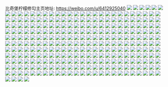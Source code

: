 比奇堡柠檬修勾主页地址: https://weibo.com/u/6412925040 
![](https://wx4.sinaimg.cn/mw2000/006ZZYKQgy1h9668xgqh6j32c02c0b29.jpg) 
![](https://wx4.sinaimg.cn/mw2000/006ZZYKQgy1h8scpzegotj30uk53ab2a.jpg) 
![](https://wx4.sinaimg.cn/mw2000/006ZZYKQgy1h8scq33o1mj30xc6604qr.jpg) 
![](https://wx4.sinaimg.cn/mw2000/006ZZYKQgy1h8scq5m8qzj30xc3xq1ky.jpg) 
![](https://wx4.sinaimg.cn/mw2000/006ZZYKQgy1h8scq905gij30uk68k1kz.jpg) 
![](https://wx4.sinaimg.cn/mw2000/006ZZYKQgy1h8scqc9ltcj30uk4wdkjm.jpg) 
![](https://wx4.sinaimg.cn/mw2000/006ZZYKQgy1h8scqev0crj30xc5344qq.jpg) 
![](https://wx4.sinaimg.cn/mw2000/006ZZYKQgy1h8sa5srendj32c02c07wi.jpg) 
![](https://wx4.sinaimg.cn/mw2000/006ZZYKQly1h8bvdh0ae2j30xc3eeu0x.jpg) 
![](https://wx4.sinaimg.cn/mw2000/006ZZYKQly1h8bvdlydfxj30xc3p81ky.jpg) 
![](https://wx4.sinaimg.cn/mw2000/006ZZYKQly1h8bvdfuaetj30xc3q5u0x.jpg) 
![](https://wx4.sinaimg.cn/mw2000/006ZZYKQgy1h83rcya3vuj315o76g4qr.jpg) 
![](https://wx4.sinaimg.cn/mw2000/006ZZYKQgy1h83rdcbm7pj30uk5rk1ky.jpg) 
![](https://wx4.sinaimg.cn/mw2000/006ZZYKQgy1h83rc9c5llj315o73ahdv.jpg) 
![](https://wx4.sinaimg.cn/mw2000/006ZZYKQgy1h83rdemm9ij32c02c0azx.jpg) 
![](https://wx4.sinaimg.cn/mw2000/006ZZYKQly1h83i75gvv9j32c03404qr.jpg) 
![](https://wx4.sinaimg.cn/mw2000/006ZZYKQly1h83i77inotj32c0340b2b.jpg) 
![](https://wx4.sinaimg.cn/mw2000/006ZZYKQgy1h7vrqnbzijj30uk6s8e83.jpg) 
![](https://wx4.sinaimg.cn/mw2000/006ZZYKQgy1h7vrp4v198j30uk587e82.jpg) 
![](https://wx4.sinaimg.cn/mw2000/006ZZYKQgy1h7nrcgkuolj30xc3p8u0x.jpg) 
![](https://wx4.sinaimg.cn/mw2000/006ZZYKQgy1h7nrc1jnbxj30xc3gw4qq.jpg) 
![](https://wx4.sinaimg.cn/mw2000/006ZZYKQgy1h7nrcud9zhj30xc3bsx6p.jpg) 
![](https://wx4.sinaimg.cn/mw2000/006ZZYKQgy1h7k6y8deh7j32c02c0e4c.jpg) 
![](https://wx4.sinaimg.cn/mw2000/006ZZYKQgy1h7k6yfi8iij32c02c0kjl.jpg) 
![](https://wx4.sinaimg.cn/mw2000/006ZZYKQgy1h7k6yo6a4yj32c02c01ky.jpg) 
![](https://wx4.sinaimg.cn/mw2000/006ZZYKQgy1h7k6xoikkoj31sc1sc1kx.jpg) 
![](https://wx4.sinaimg.cn/mw2000/006ZZYKQgy1h7f73qp6tzj30xc3nd1ky.jpg) 
![](https://wx4.sinaimg.cn/mw2000/006ZZYKQgy1h7f76ddegfj315o3jkdlg.jpg) 
![](https://wx4.sinaimg.cn/mw2000/006ZZYKQgy1h79sgqllswj30tm0rawij.jpg) 
![](https://wx4.sinaimg.cn/mw2000/006ZZYKQly1h78hrq13rxj30xc41qu0x.jpg) 
![](https://wx4.sinaimg.cn/mw2000/006ZZYKQly1h78hrrr7b8j30xc4mm14z.jpg) 
![](https://wx4.sinaimg.cn/mw2000/006ZZYKQly1h78hroqsacj30xc3p713a.jpg) 
![](https://wx4.sinaimg.cn/mw2000/006ZZYKQly1h78hrtjof3j315o4uihdu.jpg) 
![](https://wx4.sinaimg.cn/mw2000/006ZZYKQgy1h6q1edidznj30xc4cr1ky.jpg) 
![](https://wx4.sinaimg.cn/mw2000/006ZZYKQgy1h6q1e0w7fsj30xc3fde81.jpg) 
![](https://wx4.sinaimg.cn/mw2000/006ZZYKQgy1h6q1eoldbuj315o2914qp.jpg) 
![](https://wx4.sinaimg.cn/mw2000/006ZZYKQgy1h6j6yt0mlwj30xc3ryjyb.jpg) 
![](https://wx4.sinaimg.cn/mw2000/006ZZYKQgy1h6j6ywzqt9j30xc3pcnpd.jpg) 
![](https://wx4.sinaimg.cn/mw2000/006ZZYKQgy1h6j6yoi1t1j30uk48sb2a.jpg) 
![](https://wx4.sinaimg.cn/mw2000/006ZZYKQly1h5jzm4mv6qj30ma0ma43z.jpg) 
![](https://wx4.sinaimg.cn/mw2000/006ZZYKQly1h4a785izeyj30u00z9jxw.jpg) 
![](https://wx4.sinaimg.cn/mw2000/006ZZYKQly1h4a7868cytj32c02c0hdt.jpg) 
![](https://wx4.sinaimg.cn/mw2000/006ZZYKQly1h4a7872ssej32c02c0kjl.jpg) 
![](https://wx4.sinaimg.cn/mw2000/006ZZYKQly1h4a7887034j32c02c04qq.jpg) 
![](https://wx4.sinaimg.cn/mw2000/006ZZYKQly1h4a7899t0kj32c02c0b29.jpg) 
![](https://wx4.sinaimg.cn/mw2000/006ZZYKQly1h4a78a12h6j32c02c07wh.jpg) 
![](https://wx4.sinaimg.cn/mw2000/006ZZYKQly1h4a78aqajqj32c02c0b29.jpg) 
![](https://wx4.sinaimg.cn/mw2000/006ZZYKQly1h47nede5xlj30tx0fjwhh.jpg) 
![](https://wx4.sinaimg.cn/mw2000/006ZZYKQly1h47nelq9suj30go0fw3yk.jpg) 
![](https://wx4.sinaimg.cn/mw2000/006ZZYKQgy1h444bzj8odj30uk4fahdu.jpg) 
![](https://wx4.sinaimg.cn/mw2000/006ZZYKQgy1h444c36tnbj30uk7uoqv8.jpg) 
![](https://wx4.sinaimg.cn/mw2000/006ZZYKQgy1h444c6l8d1j30uk8bcb2c.jpg) 
![](https://wx4.sinaimg.cn/mw2000/006ZZYKQgy1h444c9kcqrj30uk6bsx6q.jpg) 
![](https://wx4.sinaimg.cn/mw2000/006ZZYKQgy1h444cd8wb4j30uk7i3npf.jpg) 
![](https://wx4.sinaimg.cn/mw2000/006ZZYKQly1h3x26xt8hyj30q516z44g.jpg) 
![](https://wx4.sinaimg.cn/mw2000/006ZZYKQly1h3tzimpfldj32c02c07wh.jpg) 
![](https://wx4.sinaimg.cn/mw2000/006ZZYKQly1h3tziloypxj32c02c0x6p.jpg) 
![](https://wx4.sinaimg.cn/mw2000/006ZZYKQly1h3swop7ohhj32c02c0b29.jpg) 
![](https://wx4.sinaimg.cn/mw2000/006ZZYKQly1h3k9zkma7pj313b13bgw7.jpg) 
![](https://wx4.sinaimg.cn/mw2000/006ZZYKQly1h3k9zl3g01j32c02c0npd.jpg) 
![](https://wx4.sinaimg.cn/mw2000/006ZZYKQly1h3k9zls9j1j32c02c0e81.jpg) 
![](https://wx4.sinaimg.cn/mw2000/006ZZYKQly1h3k9zmipjqj31x31x37wh.jpg) 
![](https://wx4.sinaimg.cn/mw2000/006ZZYKQly1h3k9zkcmljj31i31i3k5c.jpg) 
![](https://wx4.sinaimg.cn/mw2000/006ZZYKQly1h3b6e2s114j30ho0cg750.jpg) 
![](https://wx4.sinaimg.cn/mw2000/006ZZYKQly1h35kujn8sqj31bo16ktjn.jpg) 
![](https://wx4.sinaimg.cn/mw2000/006ZZYKQly1h35kuk2vgkj32c02c0e81.jpg) 
![](https://wx4.sinaimg.cn/mw2000/006ZZYKQly1h35kukzkkxj32c02c0e81.jpg) 
![](https://wx4.sinaimg.cn/mw2000/006ZZYKQly1h35kujbwqmj30ch0930t0.jpg) 
![](https://wx4.sinaimg.cn/mw2000/006ZZYKQly1h2xj7i0ielj32c02c01kx.jpg) 
![](https://wx4.sinaimg.cn/mw2000/006ZZYKQly1h2xj7inpe2j32c02c0b29.jpg) 
![](https://wx4.sinaimg.cn/mw2000/006ZZYKQly1h2xj7jdu8bj32c02c0x6p.jpg) 
![](https://wx4.sinaimg.cn/mw2000/006ZZYKQly1h2xj7k9ancj32c02c0kjl.jpg) 
![](https://wx4.sinaimg.cn/mw2000/006ZZYKQly1h2sz2lncobj32c02c0kjl.jpg) 
![](https://wx4.sinaimg.cn/mw2000/006ZZYKQly1h2sz2kyiu7j32c02c0hdt.jpg) 
![](https://wx4.sinaimg.cn/mw2000/006ZZYKQly1h2ri0k52drj32c02c01kx.jpg) 
![](https://wx4.sinaimg.cn/mw2000/006ZZYKQly1h2oi3id7f3j30u00k077m.jpg) 
![](https://wx4.sinaimg.cn/mw2000/006ZZYKQly1h2oi3izmhyj30u00k0adc.jpg) 
![](https://wx4.sinaimg.cn/mw2000/006ZZYKQly1h2nbcxpntsj30ju0ijdgy.jpg) 
![](https://wx4.sinaimg.cn/mw2000/006ZZYKQgy1h2f92yajauj30xc2s0b29.jpg) 
![](https://wx4.sinaimg.cn/mw2000/006ZZYKQgy1h2f92zz1bjj30xc3u9e81.jpg) 
![](https://wx4.sinaimg.cn/mw2000/006ZZYKQly1h1t030w37jj30uk6sgqv6.jpg) 
![](https://wx4.sinaimg.cn/mw2000/006ZZYKQly1h1t032adg1j30uk5dj7wi.jpg) 
![](https://wx4.sinaimg.cn/mw2000/006ZZYKQly1h1t032z6tkj30xc2pw1kx.jpg) 
![](https://wx4.sinaimg.cn/mw2000/006ZZYKQgy1h1l6l8js6aj30uk555b2a.jpg) 
![](https://wx4.sinaimg.cn/mw2000/006ZZYKQgy1h1l6lelq6bj30uk5dke82.jpg) 
![](https://wx4.sinaimg.cn/mw2000/006ZZYKQgy1h1l6ljb4w8j30uk4cr7wi.jpg) 
![](https://wx4.sinaimg.cn/mw2000/006ZZYKQgy1h1cyi2shn7j30uk4fxqv5.jpg) 
![](https://wx4.sinaimg.cn/mw2000/006ZZYKQgy1h1cyiafyavj30uk4elnpd.jpg) 
![](https://wx4.sinaimg.cn/mw2000/006ZZYKQgy1h1cyiejnjgj30uk6sghdv.jpg) 
![](https://wx4.sinaimg.cn/mw2000/006ZZYKQgy1h14yrak8zqj30uk6kqqv6.jpg) 
![](https://wx4.sinaimg.cn/mw2000/006ZZYKQgy1h14yrf5r5mj30uk6sge83.jpg) 
![](https://wx4.sinaimg.cn/mw2000/006ZZYKQgy1h0wcf1t736j32c02c0npd.jpg) 
![](https://wx4.sinaimg.cn/mw2000/006ZZYKQgy1h0ovs0tgbsj30uk67yqv5.jpg) 
![](https://wx4.sinaimg.cn/mw2000/006ZZYKQgy1h0ovseg30qj30xc48de81.jpg) 
![](https://wx4.sinaimg.cn/mw2000/006ZZYKQgy1h0ovrst0cuj30uk7n0e83.jpg) 
![](https://wx4.sinaimg.cn/mw2000/006ZZYKQgy1h0hrgj8xvhj30uk53c7wi.jpg) 
![](https://wx4.sinaimg.cn/mw2000/006ZZYKQgy1h0hrgi5xxqj30uk72nu0y.jpg) 
![](https://wx4.sinaimg.cn/mw2000/006ZZYKQgy1h0gx78pjl0j30iu0h1gox.jpg) 
![](https://wx4.sinaimg.cn/mw2000/006ZZYKQgy1h08npdo8f6j30uk48s1ky.jpg) 
![](https://wx4.sinaimg.cn/mw2000/006ZZYKQgy1h08nq24h0lj30uk53cnpe.jpg) 
![](https://wx4.sinaimg.cn/mw2000/006ZZYKQgy1h08npz74myj315o7bxnpf.jpg) 
![](https://wx4.sinaimg.cn/mw2000/006ZZYKQgy1h00lm4a9kaj30uk4j0u0x.jpg) 
![](https://wx4.sinaimg.cn/mw2000/006ZZYKQgy1h00lm2al8wj30uk4kob29.jpg) 
![](https://wx4.sinaimg.cn/mw2000/006ZZYKQgy1h00lm65aevj30xc3ihqv5.jpg) 
![](https://wx4.sinaimg.cn/mw2000/006ZZYKQgy1gzsi9r90s8j30uk5q8x6q.jpg) 
![](https://wx4.sinaimg.cn/mw2000/006ZZYKQgy1gzsi9miy3aj30uk4kdnpd.jpg) 
![](https://wx4.sinaimg.cn/mw2000/006ZZYKQgy1gzsi9t8peej30uk3g54qp.jpg) 
![](https://wx4.sinaimg.cn/mw2000/006ZZYKQgy1gzsia1sct2j30uk55ie82.jpg) 
![](https://wx4.sinaimg.cn/mw2000/006ZZYKQgy1gzrfnvafq4j32c02c07wi.jpg) 
![](https://wx4.sinaimg.cn/mw2000/006ZZYKQgy1gzrfo0mblaj32c02c01ky.jpg) 
![](https://wx4.sinaimg.cn/mw2000/006ZZYKQgy1gzrfo2r641j32c02c04qq.jpg) 
![](https://wx4.sinaimg.cn/mw2000/006ZZYKQgy1gzrfntiz8sj3252252npd.jpg) 
![](https://wx4.sinaimg.cn/mw2000/006ZZYKQgy1gzrfo5dfunj32c02c0npe.jpg) 
![](https://wx4.sinaimg.cn/mw2000/006ZZYKQly1gzk3px5zc8j30uk7n0kjn.jpg) 
![](https://wx4.sinaimg.cn/mw2000/006ZZYKQly1gzk3pztopbj30uk79lu0z.jpg) 
![](https://wx4.sinaimg.cn/mw2000/006ZZYKQly1gzk3q11ygfj30uk49zqv5.jpg) 
![](https://wx4.sinaimg.cn/mw2000/006ZZYKQly1gz6ez7abv8j32c02c01kx.jpg) 
![](https://wx4.sinaimg.cn/mw2000/006ZZYKQly1gyxbcr142vj30u00l60vp.jpg) 
![](https://wx4.sinaimg.cn/mw2000/006ZZYKQly1gysg2h5ueyj32c02c0hdt.jpg) 
![](https://wx4.sinaimg.cn/mw2000/006ZZYKQly1gys755n1a9j30u00u0teh.jpg) 
![](https://wx4.sinaimg.cn/mw2000/006ZZYKQly1gys755v2xcj30u00u0ah5.jpg) 
![](https://wx4.sinaimg.cn/mw2000/006ZZYKQly1gys755dttij30u00u00yi.jpg) 
![](https://wx4.sinaimg.cn/mw2000/006ZZYKQly1gyi1lt2ubej32c02c0x6p.jpg) 
![](https://wx4.sinaimg.cn/mw2000/006ZZYKQly1gyi1lu8kx6j32c02c0hdt.jpg) 
![](https://wx4.sinaimg.cn/mw2000/006ZZYKQly1gyi1luvni2j30u00u0n4i.jpg) 
![](https://wx4.sinaimg.cn/mw2000/006ZZYKQly1gyi1lv43vzj30lr0mv774.jpg) 
![](https://wx4.sinaimg.cn/mw2000/006ZZYKQly1gyi1lrn1v3j32c02c0x6p.jpg) 
![](https://wx4.sinaimg.cn/mw2000/006ZZYKQly1gyi1lvcwobj30n00vcq7f.jpg) 
![](https://wx4.sinaimg.cn/mw2000/006ZZYKQgy1gy1a4r2ezrj32c02c0b2a.jpg) 
![](https://wx4.sinaimg.cn/mw2000/006ZZYKQgy1gy1a4tn0xoj32c02c0qv5.jpg) 
![](https://wx4.sinaimg.cn/mw2000/006ZZYKQgy1gy1a4mwquej32c02c0e81.jpg) 
![](https://wx4.sinaimg.cn/mw2000/006ZZYKQgy1gxzekyijsdj30uk53cb2a.jpg) 
![](https://wx4.sinaimg.cn/mw2000/006ZZYKQgy1gxzel0q316j30uk4fznpd.jpg) 
![](https://wx4.sinaimg.cn/mw2000/006ZZYKQgy1gxzel3fgnjj30xc4t3npd.jpg) 
![](https://wx4.sinaimg.cn/mw2000/006ZZYKQgy1gxx2749lnxj313b0u0q5k.jpg) 
![](https://wx4.sinaimg.cn/mw2000/006ZZYKQgy1gxx274r2cuj315y0wi795.jpg) 
![](https://wx4.sinaimg.cn/mw2000/006ZZYKQgy1gxx273srp6j31hc0u0djw.jpg) 
![](https://wx4.sinaimg.cn/mw2000/006ZZYKQgy1gxslvz0cmrj30uk54c7wi.jpg) 
![](https://wx4.sinaimg.cn/mw2000/006ZZYKQgy1gxslw29b81j30uk6a2u0y.jpg) 
![](https://wx4.sinaimg.cn/mw2000/006ZZYKQgy1gxslw7lcwkj30uk8k44qs.jpg) 
![](https://wx4.sinaimg.cn/mw2000/006ZZYKQgy1gxslvvhtrcj30n00mpgoz.jpg) 
![](https://wx4.sinaimg.cn/mw2000/006ZZYKQly1gxj8sbsrysj30uk64su0y.jpg) 
![](https://wx4.sinaimg.cn/mw2000/006ZZYKQly1gxj8s9tp37j30uk446x6p.jpg) 
![](https://wx4.sinaimg.cn/mw2000/006ZZYKQgy1gxbcmimss8j30uk5jh7wi.jpg) 
![](https://wx4.sinaimg.cn/mw2000/006ZZYKQgy1gxbcmsikdgj30uk4xne82.jpg) 
![](https://wx4.sinaimg.cn/mw2000/006ZZYKQgy1gxbcmzxlcoj30uk578e82.jpg) 
![](https://wx4.sinaimg.cn/mw2000/006ZZYKQly1gx368b77dkj30uk7j81kz.jpg) 
![](https://wx4.sinaimg.cn/mw2000/006ZZYKQly1gx36890sekj30uk80he83.jpg) 
![](https://wx4.sinaimg.cn/mw2000/006ZZYKQly1gx368cwzmlj30uk7hqb2b.jpg) 
![](https://wx4.sinaimg.cn/mw2000/006ZZYKQgy1gx15bq70kwj30h80xp40w.jpg) 
![](https://wx4.sinaimg.cn/mw2000/006ZZYKQgy1gx15bvm72aj32c02c07wi.jpg) 
![](https://wx4.sinaimg.cn/mw2000/006ZZYKQgy1gx15bpjrcjj319b19bkdg.jpg) 
![](https://wx4.sinaimg.cn/mw2000/006ZZYKQgy1gx15c0l824j33402c0kjl.jpg) 
![](https://wx4.sinaimg.cn/mw2000/006ZZYKQgy1gx15c4jztrj31sc1scu0x.jpg) 
![](https://wx4.sinaimg.cn/mw2000/006ZZYKQgy1gx15c53n9yj30oa0oagql.jpg) 
![](https://wx4.sinaimg.cn/mw2000/006ZZYKQgy1gwyx50m7rej30mx0eu76p.jpg) 
![](https://wx4.sinaimg.cn/mw2000/006ZZYKQgy1gwyw9bqh0rj30mu05kdgr.jpg) 
![](https://wx4.sinaimg.cn/mw2000/006ZZYKQgy1gwvgkk5ua2j30uk7fhhdv.jpg) 
![](https://wx4.sinaimg.cn/mw2000/006ZZYKQgy1gwvgkmqhijj30uk4htqv5.jpg) 
![](https://wx4.sinaimg.cn/mw2000/006ZZYKQgy1gwvgkfed1hj30uk53ge82.jpg) 
![](https://wx4.sinaimg.cn/mw2000/006ZZYKQly1gwpp3ybkulj30u00u0wj0.jpg) 
![](https://wx4.sinaimg.cn/mw2000/006ZZYKQgy1gwoid62d2yj30uk5lh4qq.jpg) 
![](https://wx4.sinaimg.cn/mw2000/006ZZYKQgy1gwoicwbjvnj30uk6uhnpe.jpg) 
![](https://wx4.sinaimg.cn/mw2000/006ZZYKQgy1gwhhtdq6f9j32c02c0hdt.jpg) 
![](https://wx4.sinaimg.cn/mw2000/006ZZYKQgy1gwf29lb56zj30uk40zu0x.jpg) 
![](https://wx4.sinaimg.cn/mw2000/006ZZYKQgy1gwf296xo5tj30xc3d6wzn.jpg) 
![](https://wx4.sinaimg.cn/mw2000/006ZZYKQgy1gw84rj2yfyj30uk4qmx6p.jpg) 
![](https://wx4.sinaimg.cn/mw2000/006ZZYKQgy1gw84rd371tj315o70snpe.jpg) 
![](https://wx4.sinaimg.cn/mw2000/006ZZYKQgy1gvzo4plrxej30uk48s1ky.jpg) 
![](https://wx4.sinaimg.cn/mw2000/006ZZYKQgy1gvzo4qqx5pj30uk48ax6p.jpg) 
![](https://wx4.sinaimg.cn/mw2000/006ZZYKQgy1gvzo4oiwyrj30uk52lu0x.jpg) 
![](https://wx4.sinaimg.cn/mw2000/006ZZYKQgy1gvrhug7dktj60xc3fb7wh02.jpg) 
![](https://wx4.sinaimg.cn/mw2000/006ZZYKQgy1gvrhue7t15j60xc3kzx6p02.jpg) 
![](https://wx4.sinaimg.cn/mw2000/006ZZYKQgy1gvj7j8frgqj60xc338h9c02.jpg) 
![](https://wx4.sinaimg.cn/mw2000/006ZZYKQgy1gvj7j7pj11j60uk4qmx6p02.jpg) 
![](https://wx4.sinaimg.cn/mw2000/006ZZYKQgy1gvaq3djxxbj60uk5rk1ky02.jpg) 
![](https://wx4.sinaimg.cn/mw2000/006ZZYKQgy1gvaq3jykc0j615o8dle8402.jpg) 
![](https://wx4.sinaimg.cn/mw2000/006ZZYKQgy1gvaq3u7kfmj60uk683qv602.jpg) 
![](https://wx4.sinaimg.cn/mw2000/006ZZYKQly1gv691a5hjyj60mm0uiadf02.jpg) 
![](https://wx4.sinaimg.cn/mw2000/006ZZYKQgy1gv2rbh43ovj623u35sb2b02.jpg) 
![](https://wx4.sinaimg.cn/mw2000/006ZZYKQgy1gv2nvuc8ekj613t0l9gqc02.jpg) 
![](https://wx4.sinaimg.cn/mw2000/006ZZYKQgy1gv1h3us1daj60uk6hn4qr02.jpg) 
![](https://wx4.sinaimg.cn/mw2000/006ZZYKQgy1gv1h3pfm2lj60uk7uw7wk02.jpg) 
![](https://wx4.sinaimg.cn/mw2000/006ZZYKQgy1gv1h3xbb69j60uk5ciqv502.jpg) 
![](https://wx4.sinaimg.cn/mw2000/006ZZYKQgy1gv1h3zmz1dj60uk3lvnpd02.jpg) 
![](https://wx4.sinaimg.cn/mw2000/006ZZYKQgy1gv1h41yasej615o445hdt02.jpg) 
![](https://wx4.sinaimg.cn/mw2000/006ZZYKQgy1gv1h46dur9j615o3sp7wh02.jpg) 
![](https://wx4.sinaimg.cn/mw2000/006ZZYKQgy1gv1h48mwxuj615o36lkjl02.jpg) 
![](https://wx4.sinaimg.cn/mw2000/006ZZYKQgy1guyw6tld2lj62c02c01kx02.jpg) 
![](https://wx4.sinaimg.cn/mw2000/006ZZYKQgy1guugiruxk7j60uk5g3npd02.jpg) 
![](https://wx4.sinaimg.cn/mw2000/006ZZYKQgy1guugitxmthj60uk58gnpd02.jpg) 
![](https://wx4.sinaimg.cn/mw2000/006ZZYKQgy1guugiqbme3j60n00f7wfp02.jpg) 
![](https://wx4.sinaimg.cn/mw2000/006ZZYKQgy1guugixcdpgj615o5sckjn02.jpg) 
![](https://wx4.sinaimg.cn/mw2000/006ZZYKQgy1guugj0unwyj615o6y0qv702.jpg) 
![](https://wx4.sinaimg.cn/mw2000/006ZZYKQgy1guugj3h0qxj615o3h07wi02.jpg) 
![](https://wx4.sinaimg.cn/mw2000/006ZZYKQly1gubuvaqlnfj30uk5g8x6p.jpg) 
![](https://wx4.sinaimg.cn/mw2000/006ZZYKQly1gubuv8qsjgj60uk7fdkjn02.jpg) 
![](https://wx4.sinaimg.cn/mw2000/006ZZYKQly1gubuvbbhepj615o2pa4qp02.jpg) 
![](https://wx4.sinaimg.cn/mw2000/006ZZYKQly1gubuvcc7pej60uk5xynpe02.jpg) 
![](https://wx4.sinaimg.cn/mw2000/006ZZYKQly1gu3nlpe2fzj60ec090q4402.jpg) 
![](https://wx4.sinaimg.cn/mw2000/006ZZYKQly1gtqnskbw0bj60lc0k6mzz02.jpg) 
![](https://wx4.sinaimg.cn/mw2000/006ZZYKQly1gtpwwpb9amj63402c0hdu02.jpg) 
![](https://wx4.sinaimg.cn/mw2000/006ZZYKQly1gtpwwkthkij63402c0u0y02.jpg) 
![](https://wx4.sinaimg.cn/mw2000/006ZZYKQly1gtk53cgbemj30n01dsqan.jpg) 
![](https://wx4.sinaimg.cn/mw2000/006ZZYKQly1gtk53cttupj30n01dstgc.jpg) 
![](https://wx4.sinaimg.cn/mw2000/006ZZYKQly1gtk53c26ucj30n01dsgry.jpg) 
![](https://wx4.sinaimg.cn/mw2000/006ZZYKQly1gtk53gwefgj30j70j7dh1.jpg) 
![](https://wx4.sinaimg.cn/mw2000/006ZZYKQly1gtfh1g1b4fj30my0q1421.jpg) 
![](https://wx4.sinaimg.cn/mw2000/006ZZYKQly1gsywocq4wfj32c02c04qr.jpg) 
![](https://wx4.sinaimg.cn/mw2000/006ZZYKQly1gsywoasjbhj32c02c0b2a.jpg) 
![](https://wx4.sinaimg.cn/mw2000/006ZZYKQly1gsyp9zkbt4j33401j2npd.jpg) 
![](https://wx4.sinaimg.cn/mw2000/006ZZYKQly1gswzuf7az5j329u29ue81.jpg) 
![](https://wx4.sinaimg.cn/mw2000/006ZZYKQly1gsf9iokjy9j32c02c01kx.jpg) 
![](https://wx4.sinaimg.cn/mw2000/006ZZYKQly1gsf9inpi7xj30tz0wmn8h.jpg) 
![](https://wx4.sinaimg.cn/mw2000/006ZZYKQly1gsc9kr72byj30mk11xqe2.jpg) 
![](https://wx4.sinaimg.cn/mw2000/006ZZYKQly1gsc9lhu9osj31400u0dkp.jpg) 
![](https://wx4.sinaimg.cn/mw2000/006ZZYKQly1gsbxxi6p2uj30n00rb76z.jpg) 
![](https://wx4.sinaimg.cn/mw2000/006ZZYKQly1gsanp74b1hj30n008l0t7.jpg) 
![](https://wx4.sinaimg.cn/mw2000/006ZZYKQly1gs4srugn48j30n00i0wgn.jpg) 
![](https://wx4.sinaimg.cn/mw2000/006ZZYKQly1gs2zt1i9zzj30n00hnjsj.jpg) 
![](https://wx4.sinaimg.cn/mw2000/006ZZYKQly1gs2zt290etj32c02c01kx.jpg) 
![](https://wx4.sinaimg.cn/mw2000/006ZZYKQly1gs0vmlvsr4j30mz2q24qp.jpg) 
![](https://wx4.sinaimg.cn/mw2000/006ZZYKQly1gs0vmhy8g4j30n01vr4qp.jpg) 
![](https://wx4.sinaimg.cn/mw2000/006ZZYKQly1gs0vmntkvsj30n02zvkjl.jpg) 
![](https://wx4.sinaimg.cn/mw2000/006ZZYKQly1gs0vmp5ch4j30n021y1kx.jpg) 
![](https://wx4.sinaimg.cn/mw2000/006ZZYKQly1gs0vkbkd3fj30n018wgwi.jpg) 
![](https://wx4.sinaimg.cn/mw2000/006ZZYKQly1gs0vkay6xhj30n01ykqea.jpg) 
![](https://wx4.sinaimg.cn/mw2000/006ZZYKQly1gs0vkcudsxj30n03lc1kx.jpg) 
![](https://wx4.sinaimg.cn/mw2000/006ZZYKQly1gs0vkdzymsj30n01nhwy3.jpg) 
![](https://wx4.sinaimg.cn/mw2000/006ZZYKQly1gs0vkfa9i5j30rs5ulb29.jpg) 
![](https://wx4.sinaimg.cn/mw2000/006ZZYKQly1gs0vkgz70jj30rs3t2e81.jpg) 
![](https://wx4.sinaimg.cn/mw2000/006ZZYKQly1gs0vkizy9qj60n05bfkjl02.jpg) 
![](https://wx4.sinaimg.cn/mw2000/006ZZYKQly1gs0vkl4ys6j32c0340x6p.jpg) 
![](https://wx4.sinaimg.cn/mw2000/006ZZYKQly1gs0vingbuuj30n01vl7sh.jpg) 
![](https://wx4.sinaimg.cn/mw2000/006ZZYKQly1gs0vipko94j30n02iyb29.jpg) 
![](https://wx4.sinaimg.cn/mw2000/006ZZYKQly1gs0viqpza9j30n0191dyb.jpg) 
![](https://wx4.sinaimg.cn/mw2000/006ZZYKQly1gs0vir7ihhj30mw12g10h.jpg) 
![](https://wx4.sinaimg.cn/mw2000/006ZZYKQly1gs0viseijtj62c02c04qp02.jpg) 
![](https://wx4.sinaimg.cn/mw2000/006ZZYKQly1gs0vhnsu4sj30n027l4m2.jpg) 
![](https://wx4.sinaimg.cn/mw2000/006ZZYKQly1gs0vhoyofpj30n01q5nmi.jpg) 
![](https://wx4.sinaimg.cn/mw2000/006ZZYKQly1gs0vhqb4daj30n03sib29.jpg) 
![](https://wx4.sinaimg.cn/mw2000/006ZZYKQly1gs0vgqppyzj30n04evu0x.jpg) 
![](https://wx4.sinaimg.cn/mw2000/006ZZYKQly1gs0vgrsk8dj30n02zlkek.jpg) 
![](https://wx4.sinaimg.cn/mw2000/006ZZYKQly1gs0vgsdp6bj30n01w01au.jpg) 
![](https://wx4.sinaimg.cn/mw2000/006ZZYKQly1gs0vgu2wh2j30n03087wh.jpg) 
![](https://wx4.sinaimg.cn/mw2000/006ZZYKQly1gs0vgp2emaj30n028s7wh.jpg) 
![](https://wx4.sinaimg.cn/mw2000/006ZZYKQly1gs0vgv8146j30n018w7mr.jpg) 
![](https://wx4.sinaimg.cn/mw2000/006ZZYKQly1gs0vf5kipdj30n02eke5k.jpg) 
![](https://wx4.sinaimg.cn/mw2000/006ZZYKQly1gs0vf7o7e5j30n03smu0x.jpg) 
![](https://wx4.sinaimg.cn/mw2000/006ZZYKQly1gs0vf8spxtj60n01vwe5u02.jpg) 
![](https://wx4.sinaimg.cn/mw2000/006ZZYKQly1gs0vf9xn1zj30n031s7wh.jpg) 
![](https://wx4.sinaimg.cn/mw2000/006ZZYKQly1gs0vfbz9y7j32c028hx6p.jpg) 
![](https://wx4.sinaimg.cn/mw2000/006ZZYKQly1gs0ve220knj30n035dkjl.jpg) 
![](https://wx4.sinaimg.cn/mw2000/006ZZYKQly1gs0ve0n4ggj30n03wekjl.jpg) 
![](https://wx4.sinaimg.cn/mw2000/006ZZYKQly1gs0ve3p7qhj30n03smqv5.jpg) 
![](https://wx4.sinaimg.cn/mw2000/006ZZYKQly1gs0vcxii48j30n02qlb29.jpg) 
![](https://wx4.sinaimg.cn/mw2000/006ZZYKQly1gs0vcyklr6j30n030d7wh.jpg) 
![](https://wx4.sinaimg.cn/mw2000/006ZZYKQly1gs0vcwbpxqj30n02is4n0.jpg) 
![](https://wx4.sinaimg.cn/mw2000/006ZZYKQly1gs0v0zp5p9j30n0302e81.jpg) 
![](https://wx4.sinaimg.cn/mw2000/006ZZYKQly1gs0v0wjg8ej30n02zpb29.jpg) 
![](https://wx4.sinaimg.cn/mw2000/006ZZYKQly1gs0v0y5hpfj30n03t4kjl.jpg) 
![](https://wx4.sinaimg.cn/mw2000/006ZZYKQly1gs0v10z1xsj30my3ih1kx.jpg) 
![](https://wx4.sinaimg.cn/mw2000/006ZZYKQly1gs0uzdtzjpj30n02cvqoe.jpg) 
![](https://wx4.sinaimg.cn/mw2000/006ZZYKQly1gs0uzcwst1j30n02l24or.jpg) 
![](https://wx4.sinaimg.cn/mw2000/006ZZYKQly1gs0uzfv54kj30mz2qi7wh.jpg) 
![](https://wx4.sinaimg.cn/mw2000/006ZZYKQly1gs0uzhcsezj30my2zye81.jpg) 
![](https://wx4.sinaimg.cn/mw2000/006ZZYKQly1gs0uyfl7ubj30my408u0x.jpg) 
![](https://wx4.sinaimg.cn/mw2000/006ZZYKQly1gs0uyivdpnj30n035s4qp.jpg) 
![](https://wx4.sinaimg.cn/mw2000/006ZZYKQly1gs0uykw92rj30n03smb29.jpg) 
![](https://wx4.sinaimg.cn/mw2000/006ZZYKQly1gs0uyn38rkj60mw49mu0x02.jpg) 
![](https://wx4.sinaimg.cn/mw2000/006ZZYKQly1gs0uyowpgwj30my2zy7wh.jpg) 
![](https://wx4.sinaimg.cn/mw2000/006ZZYKQly1gs0uyq5817j30n035le81.jpg) 
![](https://wx4.sinaimg.cn/mw2000/006ZZYKQly1gs0uydshtfj30n02c01kx.jpg) 
![](https://wx4.sinaimg.cn/mw2000/006ZZYKQly1gs0uxlucjrj30rs10hk30.jpg) 
![](https://wx4.sinaimg.cn/mw2000/006ZZYKQly1gs0uxr7gdmj30n03crhdt.jpg) 
![](https://wx4.sinaimg.cn/mw2000/006ZZYKQly1gs0uxtadvkj30rs2bch9k.jpg) 
![](https://wx4.sinaimg.cn/mw2000/006ZZYKQly1gs0uxu3bnjj30rs15o7ds.jpg) 
![](https://wx4.sinaimg.cn/mw2000/006ZZYKQly1gs0uxuusgej30i82j5gw5.jpg) 
![](https://wx4.sinaimg.cn/mw2000/006ZZYKQly1gs0uxvnnjij30rs15i1e0.jpg) 
![](https://wx4.sinaimg.cn/mw2000/006ZZYKQly1gs0uxjjvc0j30rs1xhb0d.jpg) 
![](https://wx4.sinaimg.cn/mw2000/006ZZYKQly1gs0uxw90nlj313z0tzn5l.jpg) 
![](https://wx4.sinaimg.cn/mw2000/006ZZYKQly1gs0uwiox30j30mv5ii7wi.jpg) 
![](https://wx4.sinaimg.cn/mw2000/006ZZYKQly1gs0uwfun4zj30n03ave81.jpg) 
![](https://wx4.sinaimg.cn/mw2000/006ZZYKQly1gs0uweh4esj30n03q6e81.jpg) 
![](https://wx4.sinaimg.cn/mw2000/006ZZYKQly1gs0uwgx9nxj30n02nd1kx.jpg) 
